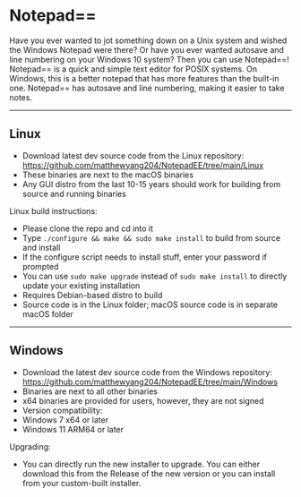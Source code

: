# Notepad==
Have you ever wanted to jot something down on a Unix system and wished the Windows Notepad were there? Or have you ever wanted autosave and line numbering on your Windows 10 system? Then you can use Notepad==! Notepad== is a quick and simple text editor for POSIX systems. On Windows, this is a better notepad that has more features than the built-in one. Notepad== has autosave and line numbering, making it easier to take notes.

-----
Linux
-----
- Download latest dev source code from the Linux repository: https://github.com/matthewyang204/NotepadEE/tree/main/Linux
- These binaries are next to the macOS binaries
- Any GUI distro from the last 10-15 years should work for building from source and running binaries

Linux build instructions:
- Please clone the repo and cd into it
- Type `./configure && make && sudo make install` to build from source and install
- If the configure script needs to install stuff, enter your password if prompted
- You can use `sudo make upgrade` instead of `sudo make install` to directly update your existing installation
- Requires Debian-based distro to build
- Source code is in the Linux folder; macOS source code is in separate macOS folder

-----
Windows
-----
- Download the latest dev source code from the Windows repository: https://github.com/matthewyang204/NotepadEE/tree/main/Windows
- Binaries are next to all other binaries
- x64 binaries are provided for users, however, they are not signed
- Version compatibility:
- Windows 7 x64 or later
- Windows 11 ARM64 or later

Upgrading:
- You can directly run the new installer to upgrade. You can either download this from the Release of the new version or you can install from your custom-built installer.
